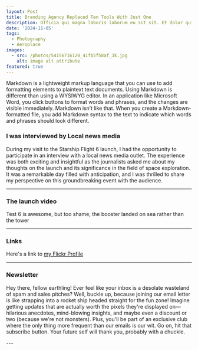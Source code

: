 ```yaml
---
layout: Post
title: Branding Agency Replaced Ten Tools With Just One
description: Officia qui magna laboris laborum eu sit sit. Et dolor qui esse commodo ad dolor nostrud.
date: '2024-11-05'
tags:
  - Photography
  - Aeroplace
images:
  - src: /photos/54156716120_41fb5f58af_3k.jpg
    alt: image alt attribute
featured: true
---
```


Markdown is a lightweight markup language that you can use to add formatting elements to plaintext text documents. Using Markdown is different than using a WYSIWYG editor. In an application like Microsoft Word, you click buttons to format words and phrases, and the changes are visible immediately. Markdown isn’t like that. When you create a Markdown-formatted file, you add Markdown syntax to the text to indicate which words and phrases should look different.

### I was interviewed by Local news media

During my visit to the Starship Flight 6 launch, I had the opportunity to participate in an interview with a local news media outlet. The experience was both exciting and insightful as the journalists asked me about my thoughts on the launch and its significance in the field of space exploration. It was a remarkable day filled with anticipation, and I was thrilled to share my perspective on this groundbreaking event with the audience.

<Youtube
id="cwHQkQIk1RM"
title="Interviewed by LocalNews Media"
/>

---

### The launch video

Test 6 is awesome, but too shame, the booster landed on sea rather than the tower

<Youtube
id="VzslUTzT9mA"
title="Interviewed by LocalNews Media"
/>

---

### Links

Here's a link to [my Flickr Profile](https://www.flickr.com/oskarwong/)

---

### Newsletter

Hey there, fellow earthling! Ever feel like your inbox is a desolate wasteland of spam and sales pitches? Well, buckle up, because joining our email letter is like strapping into a rocket ship headed straight for the fun zone! Imagine getting updates that are actually worth the pixels they're displayed on—hilarious anecdotes, mind-blowing insights, and maybe even a discount or two (because we're not monsters). Plus, you'll be part of an exclusive club where the only thing more frequent than our emails is our wit. Go on, hit that subscribe button. Your future self will thank you, probably with a chuckle.


<Newsletter className="bg-omega-800 p-10" />
---